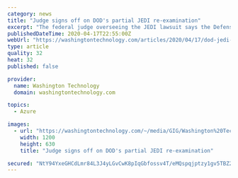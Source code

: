 ```yaml
---
category: news
title: "Judge signs off on DOD's partial JEDI re-examination"
excerpt: "The federal judge overseeing the JEDI lawsuit says the Defense Department can go ahead with plans to re-evaluate some parts of that big-ticket commercial cloud contract."
publishedDateTime: 2020-04-17T22:55:00Z
webUrl: "https://washingtontechnology.com/articles/2020/04/17/dod-jedi-remand-ok.aspx"
type: article
quality: 32
heat: 32
published: false

provider:
  name: Washington Technology
  domain: washingtontechnology.com

topics:
  - Azure

images:
  - url: "https://washingtontechnology.com/~/media/GIG/Washington%20Technology/WTlogo.jpg"
    width: 1200
    height: 630
    title: "Judge signs off on DOD's partial JEDI re-examination"

secured: "NtY94YxeGHCdLmr84L3J4yLGvCwK8pIqGbfossv4T/eMQspqjptzy1gv5TBZ2gzTdopuEB4cxd5rASxK2JfE80ffjo0pd9W7Ghe34cISTzI2xpzOLQXRcEn2KKlcvoBI0cjftI3tr8tDBBXBnbULm7cInQs9M5c1MN8mxu7BaORA09pSvcUv3XG44aDe/x0aSVU8giLBKaKG0RPCU3jrgO7b9KOUsQcCxQSSRWEY3AuWw2Gv2LXESD7SqTYGKFWbZvQ9eSF3cfZkRHWQUnmFx2RCuXtKj+CLtmvw6rJ1+u/lekGUhgk53DyXbyMwlPf9;9IzQGSvoR1rqiky9Hi1tnA=="
---
```


